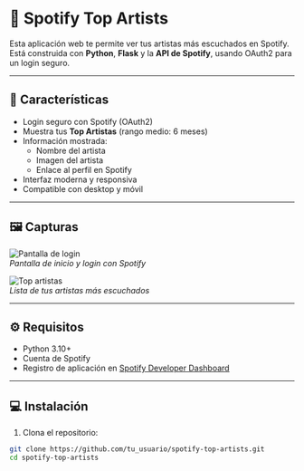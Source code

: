 # 🎵 Spotify Top Artists

Esta aplicación web te permite ver tus artistas más escuchados en Spotify. Está construida con **Python**, **Flask** y la **API de Spotify**, usando OAuth2 para un login seguro.

---

## 🔹 Características

- Login seguro con Spotify (OAuth2)
- Muestra tus **Top Artistas** (rango medio: 6 meses)
- Información mostrada:
  - Nombre del artista
  - Imagen del artista
  - Enlace al perfil en Spotify
- Interfaz moderna y responsiva
- Compatible con desktop y móvil

---

## 🖼 Capturas

![Pantalla de login](screenshots/index.png)  
*Pantalla de inicio y login con Spotify*

![Top artistas](screenshots/top_artists.png)  
*Lista de tus artistas más escuchados*

---

## ⚙️ Requisitos

- Python 3.10+
- Cuenta de Spotify
- Registro de aplicación en [Spotify Developer Dashboard](https://developer.spotify.com/dashboard/)

---

## 💻 Instalación

1. Clona el repositorio:

```bash
git clone https://github.com/tu_usuario/spotify-top-artists.git
cd spotify-top-artists
